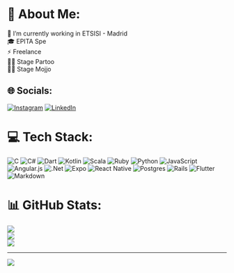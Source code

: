 # 💫 About Me:
🔭 I’m currently working in ETSISI - Madrid<br>🎓 EPITA Spe<br>⚡ Freelance<br>🧑‍💻 Stage Partoo<br>🧑‍💻 Stage Mojjo<br>


## 🌐 Socials:
[![Instagram](https://img.shields.io/badge/Instagram-%23E4405F.svg?logo=Instagram&logoColor=white)](https://instagram.com/alexis.blncf) [![LinkedIn](https://img.shields.io/badge/LinkedIn-%230077B5.svg?logo=linkedin&logoColor=white)](https://www.linkedin.com/in/alexis-blanc-feuillet/) 

# 💻 Tech Stack:
![C](https://img.shields.io/badge/c-%2300599C.svg?style=for-the-badge&logo=c&logoColor=white) ![C#](https://img.shields.io/badge/c%23-%23239120.svg?style=for-the-badge&logo=csharp&logoColor=white) ![Dart](https://img.shields.io/badge/dart-%230175C2.svg?style=for-the-badge&logo=dart&logoColor=white) ![Kotlin](https://img.shields.io/badge/kotlin-%237F52FF.svg?style=for-the-badge&logo=kotlin&logoColor=white) ![Scala](https://img.shields.io/badge/scala-%23DC322F.svg?style=for-the-badge&logo=scala&logoColor=white) ![Ruby](https://img.shields.io/badge/ruby-%23CC342D.svg?style=for-the-badge&logo=ruby&logoColor=white) ![Python](https://img.shields.io/badge/python-3670A0?style=for-the-badge&logo=python&logoColor=ffdd54) ![JavaScript](https://img.shields.io/badge/javascript-%23323330.svg?style=for-the-badge&logo=javascript&logoColor=%23F7DF1E) ![Angular.js](https://img.shields.io/badge/angular.js-%23E23237.svg?style=for-the-badge&logo=angularjs&logoColor=white) ![.Net](https://img.shields.io/badge/.NET-5C2D91?style=for-the-badge&logo=.net&logoColor=white) ![Expo](https://img.shields.io/badge/expo-1C1E24?style=for-the-badge&logo=expo&logoColor=#D04A37) ![React Native](https://img.shields.io/badge/react_native-%2320232a.svg?style=for-the-badge&logo=react&logoColor=%2361DAFB) ![Postgres](https://img.shields.io/badge/postgres-%23316192.svg?style=for-the-badge&logo=postgresql&logoColor=white) ![Rails](https://img.shields.io/badge/rails-%23CC0000.svg?style=for-the-badge&logo=ruby-on-rails&logoColor=white) ![Flutter](https://img.shields.io/badge/Flutter-%2302569B.svg?style=for-the-badge&logo=Flutter&logoColor=white) ![Markdown](https://img.shields.io/badge/markdown-%23000000.svg?style=for-the-badge&logo=markdown&logoColor=white)
# 📊 GitHub Stats:
![](https://github-readme-stats.vercel.app/api?username=M-Exal&theme=radical&hide_border=true&include_all_commits=false&count_private=false)<br/>
![](https://github-readme-streak-stats.herokuapp.com/?user=M-Exal&theme=radical&hide_border=true)<br/>
![](https://github-readme-stats.vercel.app/api/top-langs/?username=M-Exal&theme=radical&hide_border=true&include_all_commits=false&count_private=false&layout=compact)

---
[![](https://visitcount.itsvg.in/api?id=M-Exal&icon=0&color=1)](https://visitcount.itsvg.in)

<!-- Proudly created with GPRM ( https://gprm.itsvg.in ) -->
